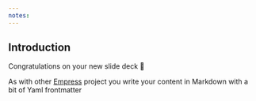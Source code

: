 ```yaml
---
notes:
---
```

## Introduction

Congratulations on your new slide deck 🎉

As with other [Empress](https://github.com/empress) project you write your content in Markdown with a bit of Yaml frontmatter
